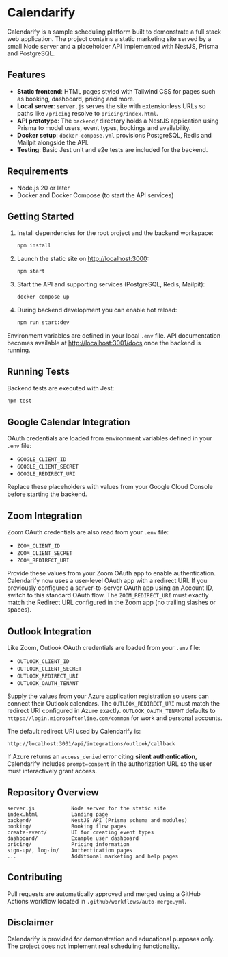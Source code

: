 # Calendarify

Calendarify is a sample scheduling platform built to demonstrate a full stack web application. The project contains a static marketing site served by a small Node server and a placeholder API implemented with NestJS, Prisma and PostgreSQL.

## Features

- **Static frontend**: HTML pages styled with Tailwind CSS for pages such as booking, dashboard, pricing and more.
- **Local server**: `server.js` serves the site with extensionless URLs so paths like `/pricing` resolve to `pricing/index.html`.
- **API prototype**: The `backend/` directory holds a NestJS application using Prisma to model users, event types, bookings and availability.
- **Docker setup**: `docker-compose.yml` provisions PostgreSQL, Redis and Mailpit alongside the API.
- **Testing**: Basic Jest unit and e2e tests are included for the backend.

## Requirements

- Node.js 20 or later
- Docker and Docker Compose (to start the API services)

## Getting Started

1. Install dependencies for the root project and the backend workspace:
   ```bash
   npm install
   ```
2. Launch the static site on <http://localhost:3000>:
   ```bash
   npm start
   ```
3. Start the API and supporting services (PostgreSQL, Redis, Mailpit):
   ```bash
   docker compose up
   ```
4. During backend development you can enable hot reload:
   ```bash
   npm run start:dev
   ```

Environment variables are defined in your local `.env` file. API documentation becomes available at <http://localhost:3001/docs> once the backend is running.

## Running Tests

Backend tests are executed with Jest:

```bash
npm test
```

## Google Calendar Integration

OAuth credentials are loaded from environment variables defined in your `.env` file:

- `GOOGLE_CLIENT_ID`
- `GOOGLE_CLIENT_SECRET`
- `GOOGLE_REDIRECT_URI`

Replace these placeholders with values from your Google Cloud Console before starting the backend.

## Zoom Integration

Zoom OAuth credentials are also read from your `.env` file:

- `ZOOM_CLIENT_ID`
- `ZOOM_CLIENT_SECRET`
- `ZOOM_REDIRECT_URI`

Provide these values from your Zoom OAuth app to enable authentication. Calendarify now uses a user-level OAuth app with a redirect URI. If you previously configured a server-to-server OAuth app using an Account ID, switch to this standard OAuth flow.
The `ZOOM_REDIRECT_URI` must exactly match the Redirect URL configured in the Zoom app (no trailing slashes or spaces).

## Outlook Integration

Like Zoom, Outlook OAuth credentials are loaded from your `.env` file:

- `OUTLOOK_CLIENT_ID`
- `OUTLOOK_CLIENT_SECRET`
- `OUTLOOK_REDIRECT_URI`
- `OUTLOOK_OAUTH_TENANT`

Supply the values from your Azure application registration so users can connect their Outlook calendars. The `OUTLOOK_REDIRECT_URI` must match the redirect URI configured in Azure exactly. `OUTLOOK_OAUTH_TENANT` defaults to `https://login.microsoftonline.com/common` for work and personal accounts.

The default redirect URI used by Calendarify is:

```
http://localhost:3001/api/integrations/outlook/callback
```

If Azure returns an `access_denied` error citing **silent authentication**,
Calendarify includes `prompt=consent` in the authorization URL so the user must
interactively grant access.

## Repository Overview

```
server.js            Node server for the static site
index.html           Landing page
backend/             NestJS API (Prisma schema and modules)
booking/             Booking flow pages
create-event/        UI for creating event types
dashboard/           Example user dashboard
pricing/             Pricing information
sign-up/, log-in/    Authentication pages
...                  Additional marketing and help pages
```

## Contributing

Pull requests are automatically approved and merged using a GitHub Actions workflow located in `.github/workflows/auto-merge.yml`.

## Disclaimer

Calendarify is provided for demonstration and educational purposes only. The project does not implement real scheduling functionality.

